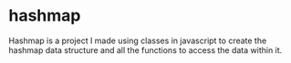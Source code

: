 # hashmap
Hashmap is a project I made using classes in javascript to create the hashmap data structure and all the functions to access the data within it.
